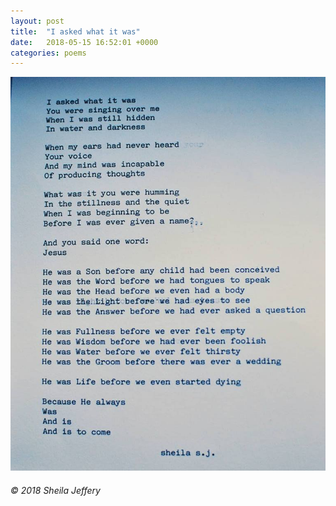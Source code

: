 ```yaml
---
layout: post
title:  "I asked what it was"
date:   2018-05-15 16:52:01 +0000
categories: poems
---
```


<p style="text-align:center;">
<img src="/assets/i-asked-what-it-was.jpg" alt="I asked what it was" width="600" class="center"/>
</p>

###### © 2018 Sheila Jeffery
